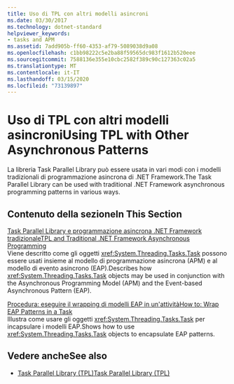 ```yaml
---
title: Uso di TPL con altri modelli asincroni
ms.date: 03/30/2017
ms.technology: dotnet-standard
helpviewer_keywords:
- tasks and APM
ms.assetid: 7add905b-ff60-4353-af79-5089038d9a08
ms.openlocfilehash: c1bb98222c5e2ba88f59565dc983f1612b520eee
ms.sourcegitcommit: 7588136e355e10cbc2582f389c90c127363c02a5
ms.translationtype: MT
ms.contentlocale: it-IT
ms.lasthandoff: 03/15/2020
ms.locfileid: "73139897"
---
```

# <a name="using-tpl-with-other-asynchronous-patterns"></a><span data-ttu-id="20381-102">Uso di TPL con altri modelli asincroni</span><span class="sxs-lookup"><span data-stu-id="20381-102">Using TPL with Other Asynchronous Patterns</span></span>
<span data-ttu-id="20381-103">La libreria Task Parallel Library può essere usata in vari modi con i modelli tradizionali di programmazione asincrona di .NET Framework.</span><span class="sxs-lookup"><span data-stu-id="20381-103">The Task Parallel Library can be used with traditional .NET Framework asynchronous programming patterns in various ways.</span></span>  
  
## <a name="in-this-section"></a><span data-ttu-id="20381-104">Contenuto della sezione</span><span class="sxs-lookup"><span data-stu-id="20381-104">In This Section</span></span>  
 [<span data-ttu-id="20381-105">Task Parallel Library e programmazione asincrona .NET Framework tradizionale</span><span class="sxs-lookup"><span data-stu-id="20381-105">TPL and Traditional .NET Framework Asynchronous Programming</span></span>](../../../docs/standard/parallel-programming/tpl-and-traditional-async-programming.md)  
 <span data-ttu-id="20381-106">Viene descritto come gli oggetti <xref:System.Threading.Tasks.Task> possono essere usati insieme al modello di programmazione asincrona (APM) e al modello di evento asincrono (EAP).</span><span class="sxs-lookup"><span data-stu-id="20381-106">Describes how <xref:System.Threading.Tasks.Task> objects may be used in conjunction with the Asynchronous Programming Model (APM) and the Event-based Asynchronous Pattern (EAP).</span></span>  
  
 [<span data-ttu-id="20381-107">Procedura: eseguire il wrapping di modelli EAP in un'attività</span><span class="sxs-lookup"><span data-stu-id="20381-107">How to: Wrap EAP Patterns in a Task</span></span>](../../../docs/standard/parallel-programming/how-to-wrap-eap-patterns-in-a-task.md)  
 <span data-ttu-id="20381-108">Illustra come usare gli oggetti <xref:System.Threading.Tasks.Task> per incapsulare i modelli EAP.</span><span class="sxs-lookup"><span data-stu-id="20381-108">Shows how to use <xref:System.Threading.Tasks.Task> objects to encapsulate EAP patterns.</span></span>  
  
## <a name="see-also"></a><span data-ttu-id="20381-109">Vedere anche</span><span class="sxs-lookup"><span data-stu-id="20381-109">See also</span></span>

- [<span data-ttu-id="20381-110">Task Parallel Library (TPL)</span><span class="sxs-lookup"><span data-stu-id="20381-110">Task Parallel Library (TPL)</span></span>](../../../docs/standard/parallel-programming/task-parallel-library-tpl.md)
